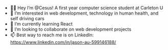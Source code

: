 - 🙋‍♂️ Hey I’m @Cesus! A first year computer science student at Carleton U
- 👀 I’m interested in web development, technology in human health, and self driving cars
- 🌱 I’m currently learning React
- 💞️ I’m looking to collaborate on web development projects
- 📫 Best way to reach me is on LinkedIn: https://www.linkedin.com/in/jason-au-599146188/

<!---
Cesus/Cesus is a ✨ special ✨ repository because its `README.md` (this file) appears on your GitHub profile.
You can click the Preview link to take a look at your changes.
--->
